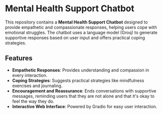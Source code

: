 # Mental Health Support Chatbot

This repository contains a **Mental Health Support Chatbot** designed to provide empathetic and compassionate responses, helping users cope with emotional struggles. The chatbot uses a language model (Groq) to generate supportive responses based on user input and offers practical coping strategies.

## Features

- **Empathetic Responses**: Provides understanding and compassion in every interaction.
- **Coping Strategies**: Suggests practical strategies like mindfulness exercises and journaling.
- **Encouragement and Reassurance**: Ends conversations with supportive messages, reminding users that they are not alone and that it's okay to feel the way they do.
- **Interactive Web Interface**: Powered by Gradio for easy user interaction.
